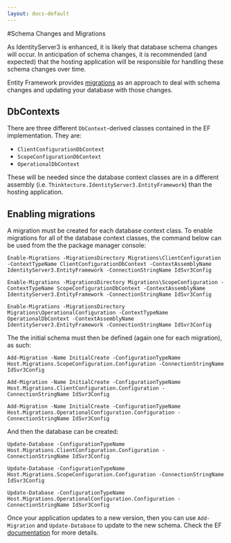 ```yaml
---
layout: docs-default
---
```


#Schema Changes and Migrations

As IdentityServer3 is enhanced, it is likely that database schema changes will occur. In anticipation of schema changes, it is recommended (and expected) that the hosting application will be responsible for handling these schema changes over time.

Entity Framework provides [migrations](https://msdn.microsoft.com/en-us/data/jj591621.aspx) as an approach to deal with schema changes and updating your database with those changes.

## DbContexts

There are three different `DbContext`-derived classes contained in the EF implementation. They are:

* `ClientConfigurationDbContext`
* `ScopeConfigurationDbContext`
* `OperationalDbContext`

These will be needed since the database context classes are in a different assembly (i.e. `Thinktecture.IdentityServer3.EntityFramework`) than the hosting application.

## Enabling migrations

A migration must be created for each database context class. To enable migrations for all of the database context classes, the command below can be used from the the package manager console:

```
Enable-Migrations -MigrationsDirectory Migrations\ClientConfiguration -ContextTypeName ClientConfigurationDbContext -ContextAssemblyName IdentityServer3.EntityFramework -ConnectionStringName IdSvr3Config

Enable-Migrations -MigrationsDirectory Migrations\ScopeConfiguration -ContextTypeName ScopeConfigurationDbContext -ContextAssemblyName IdentityServer3.EntityFramework -ConnectionStringName IdSvr3Config

Enable-Migrations -MigrationsDirectory Migrations\OperationalConfiguration -ContextTypeName OperationalDbContext -ContextAssemblyName IdentityServer3.EntityFramework -ConnectionStringName IdSvr3Config
```

The the initial schema must then be defined (again one for each migration), as such:

```
Add-Migration -Name InitialCreate -ConfigurationTypeName Host.Migrations.ScopeConfiguration.Configuration -ConnectionStringName IdSvr3Config

Add-Migration -Name InitialCreate -ConfigurationTypeName Host.Migrations.ClientConfiguration.Configuration -ConnectionStringName IdSvr3Config

Add-Migration -Name InitialCreate -ConfigurationTypeName Host.Migrations.OperationalConfiguration.Configuration -ConnectionStringName IdSvr3Config
```

And then the database can be created:

```
Update-Database -ConfigurationTypeName Host.Migrations.ClientConfiguration.Configuration -ConnectionStringName IdSvr3Config

Update-Database -ConfigurationTypeName Host.Migrations.ScopeConfiguration.Configuration -ConnectionStringName IdSvr3Config

Update-Database -ConfigurationTypeName Host.Migrations.OperationalConfiguration.Configuration -ConnectionStringName IdSvr3Config
```

Once your application updates to a new version, then you can use `Add-Migration` and `Update-Database` to update to the new schema. Check the EF [documentation](https://msdn.microsoft.com/en-us/data/jj591621.aspx) for more details.
